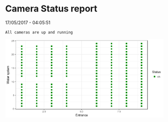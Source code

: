 Camera Status report
================
17/05/2017 - 04:05:51

    All cameras are up and running

![](camreport_files/figure-markdown_github/unnamed-chunk-2-1.png)
